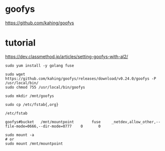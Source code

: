 # goofys

https://github.com/kahing/goofys


tutorial
====


https://dev.classmethod.jp/articles/setting-goofys-with-al2/


```console
sudo yum install -y golang fuse
```

```console
sudo wget https://github.com/kahing/goofys/releases/download/v0.24.0/goofys -P /usr/local/bin/
sudo chmod 755 /usr/local/bin/goofys
```

```console
sudo mkdir /mnt/goofys
```


```console
sudo cp /etc/fstab{,org}
```

`/etc/fstab` 
```console
goofys#bucket   /mnt/mountpoint        fuse     _netdev,allow_other,--file-mode=0666,--dir-mode=0777    0       0
```

```
sudo mount -a
# or
sudo mount /mnt/mountpoint
```

